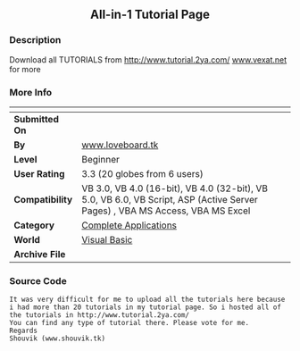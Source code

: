 ﻿<div align="center">

## All\-in\-1 Tutorial Page


</div>

### Description

Download all TUTORIALS from http://www.tutorial.2ya.com/ www.vexat.net for more
 
### More Info
 


<span>             |<span>
---                |---
**Submitted On**   |
**By**             |[www\.loveboard\.tk](https://github.com/Planet-Source-Code/PSCIndex/blob/master/ByAuthor/www-loveboard-tk.md)
**Level**          |Beginner
**User Rating**    |3.3 (20 globes from 6 users)
**Compatibility**  |VB 3\.0, VB 4\.0 \(16\-bit\), VB 4\.0 \(32\-bit\), VB 5\.0, VB 6\.0, VB Script, ASP \(Active Server Pages\) , VBA MS Access, VBA MS Excel
**Category**       |[Complete Applications](https://github.com/Planet-Source-Code/PSCIndex/blob/master/ByCategory/complete-applications__1-27.md)
**World**          |[Visual Basic](https://github.com/Planet-Source-Code/PSCIndex/blob/master/ByWorld/visual-basic.md)
**Archive File**   |[](https://github.com/Planet-Source-Code/www-loveboard-tk-all-in-1-tutorial-page__1-53961/archive/master.zip)





### Source Code

```
It was very difficult for me to upload all the tutorials here because i had more than 20 tutorials in my tutorial page. So i hosted all of the tutorials in http://www.tutorial.2ya.com/
You can find any type of tutorial there. Please vote for me.
Regards
Shouvik (www.shouvik.tk)
```

